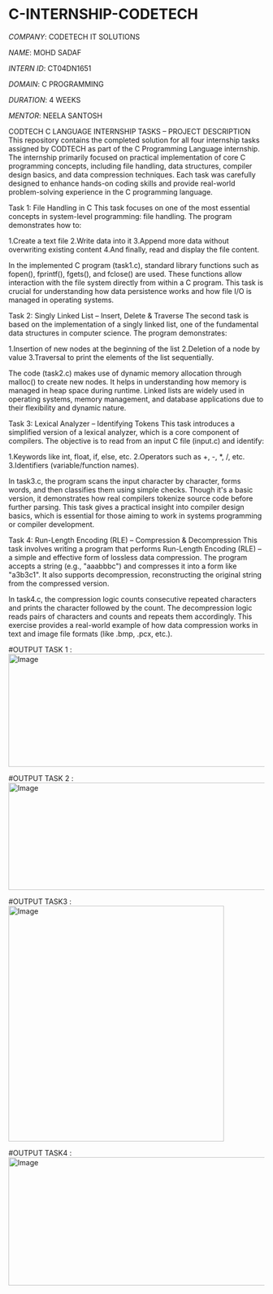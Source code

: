 # C-INTERNSHIP-CODETECH

*COMPANY*: CODETECH IT SOLUTIONS

*NAME*: MOHD SADAF

*INTERN ID*: CT04DN1651

*DOMAIN*: C PROGRAMMING

*DURATION*: 4 WEEKS

*MENTOR*: NEELA SANTOSH

CODTECH C LANGUAGE INTERNSHIP TASKS – PROJECT DESCRIPTION
This repository contains the completed solution for all four internship tasks assigned by CODTECH as part of the C Programming Language internship. The internship primarily focused on practical implementation of core C programming concepts, including file handling, data structures, compiler design basics, and data compression techniques. Each task was carefully designed to enhance hands-on coding skills and provide real-world problem-solving experience in the C programming language.

Task 1: File Handling in C
This task focuses on one of the most essential concepts in system-level programming: file handling. The program demonstrates how to:

1.Create a text file
2.Write data into it
3.Append more data without overwriting existing content
4.And finally, read and display the file content.

In the implemented C program (task1.c), standard library functions such as fopen(), fprintf(), fgets(), and fclose() are used. These functions allow interaction with the file system directly from within a C program. This task is crucial for understanding how data persistence works and how file I/O is managed in operating systems.

 Task 2: Singly Linked List – Insert, Delete & Traverse
The second task is based on the implementation of a singly linked list, one of the fundamental data structures in computer science. The program demonstrates:

1.Insertion of new nodes at the beginning of the list
2.Deletion of a node by value
3.Traversal to print the elements of the list sequentially.

The code (task2.c) makes use of dynamic memory allocation through malloc() to create new nodes. It helps in understanding how memory is managed in heap space during runtime. Linked lists are widely used in operating systems, memory management, and database applications due to their flexibility and dynamic nature.

Task 3: Lexical Analyzer – Identifying Tokens
This task introduces a simplified version of a lexical analyzer, which is a core component of compilers. The objective is to read from an input C file (input.c) and identify:

1.Keywords like int, float, if, else, etc.
2.Operators such as +, -, *, /, etc.
3.Identifiers (variable/function names).

In task3.c, the program scans the input character by character, forms words, and then classifies them using simple checks. Though it's a basic version, it demonstrates how real compilers tokenize source code before further parsing. This task gives a practical insight into compiler design basics, which is essential for those aiming to work in systems programming or compiler development.

 Task 4: Run-Length Encoding (RLE) – Compression & Decompression
This task involves writing a program that performs Run-Length Encoding (RLE) – a simple and effective form of lossless data compression. The program accepts a string (e.g., "aaabbbc") and compresses it into a form like "a3b3c1". It also supports decompression, reconstructing the original string from the compressed version.

In task4.c, the compression logic counts consecutive repeated characters and prints the character followed by the count. The decompression logic reads pairs of characters and counts and repeats them accordingly. This exercise provides a real-world example of how data compression works in text and image file formats (like .bmp, .pcx, etc.).

#OUTPUT TASK 1 :
<img width="686" height="222" alt="Image" src="https://github.com/user-attachments/assets/31df20c5-be10-40e3-8fae-906665d37151" />

#OUTPUT TASK 2 :
<img width="524" height="211" alt="Image" src="https://github.com/user-attachments/assets/89596ec6-1d65-46e9-95d7-ed56e497d4d1" />

#OUTPUT TASK3 : 
<img width="424" height="463" alt="Image" src="https://github.com/user-attachments/assets/705fd9f9-16da-478a-8f6c-5e062db4c7b9" />

#OUTPUT TASK4 :
<img width="652" height="252" alt="Image" src="https://github.com/user-attachments/assets/9506840e-e7f3-4973-aff5-f92d9ef87792" />
